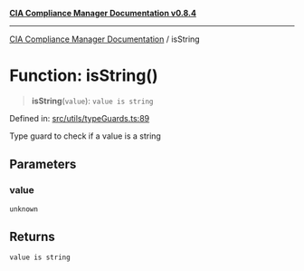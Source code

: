 [**CIA Compliance Manager Documentation v0.8.4**](../README.md)

***

[CIA Compliance Manager Documentation](../globals.md) / isString

# Function: isString()

> **isString**(`value`): `value is string`

Defined in: [src/utils/typeGuards.ts:89](https://github.com/Hack23/cia-compliance-manager/blob/a6d8d6a2cab2160940b9a047208c12088d7e02cf/src/utils/typeGuards.ts#L89)

Type guard to check if a value is a string

## Parameters

### value

`unknown`

## Returns

`value is string`
